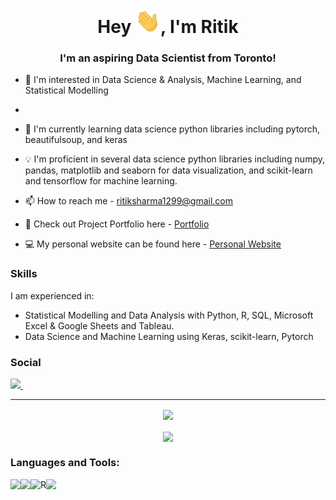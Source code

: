 <h1 align="center">Hey <img src="Hi.gif" width="40px" />, I'm Ritik</h1>
<h3 align="center">I'm an aspiring Data Scientist from Toronto!</h3>

- 👀 I'm interested in Data Science & Analysis, Machine Learning, and Statistical Modelling
- 
- 🌱 I'm currently learning data science python libraries including pytorch, beautifulsoup, and keras

- 💡 I'm proficient in several data science python libraries including numpy, pandas, matplotlib and seaborn for data visualization, and scikit-learn and tensorflow for machine learning.

- 📫 How to reach me - ritiksharma1299@gmail.com

- 📂 Check out Project Portfolio here - [Portfolio](https://ritiksharma.ca/portfolio/index.html)

- 💻 My personal website can be found here - [Personal Website](https://ritiksharma.ca/)

### Skills
I am experienced in:
- Statistical Modelling and Data Analysis with Python, R, SQL, Microsoft Excel & Google Sheets and Tableau.
- Data Science and Machine Learning using Keras, scikit-learn, Pytorch

<p align='center'>

  ### Social
  
  <a href="https://www.linkedin.com/in/ritiksharma4/">
    <img src="https://img.shields.io/badge/linkedin-%230077B5.svg?&style=for-the-badge&logo=linkedin&logoColor=white" />
  </a>&nbsp;&nbsp; 
  
</p>


<hr />
<div align="center">
  <img align="center" src="https://github-readme-stats-kappa-sandy.vercel.app/api?username=ritiksharma4&show_icons=true&theme=radical&hide_border=true">
  <br/>
    <br />
  <img align="center" src="https://github-readme-stats-kappa-sandy.vercel.app/api/top-langs?username=ritiksharma4&layout=compact&show_icons=true&theme=radical&hide_border=true" />
</div>
  
### Languages and Tools:

<!-- Python -->
<img align="left" src="https://img.shields.io/badge/Python-3776AB?style=for-the-badge&logo=python&logoColor=white" />    

<!--  SQL -->
<img align="left" src="https://img.shields.io/badge/MySQL-00000F?style=for-the-badge&logo=mysql&logoColor=white" />        

<!-- R -->
<img align="left" alt="R" src="https://img.shields.io/badge/r-%23276DC3.svg?&style=for-the-badge&logo=r&logoColor=white"/>

<!-- Java -->
<img align="left" src="https://img.shields.io/badge/Java-ED8B00?style=for-the-badge&logo=java&logoColor=white" />        

<!---
ritiksharma4/ritiksharma4 is a ✨ special ✨ repository because its `README.md` (this file) appears on your GitHub profile.
You can click the Preview link to take a look at your changes.
--->
